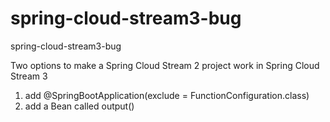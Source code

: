 # spring-cloud-stream3-bug
spring-cloud-stream3-bug

 Two options to make a Spring Cloud Stream 2 project work in Spring Cloud Stream 3 <br/>
1) add @SpringBootApplication(exclude = FunctionConfiguration.class) <br/>
2) add a Bean called output()